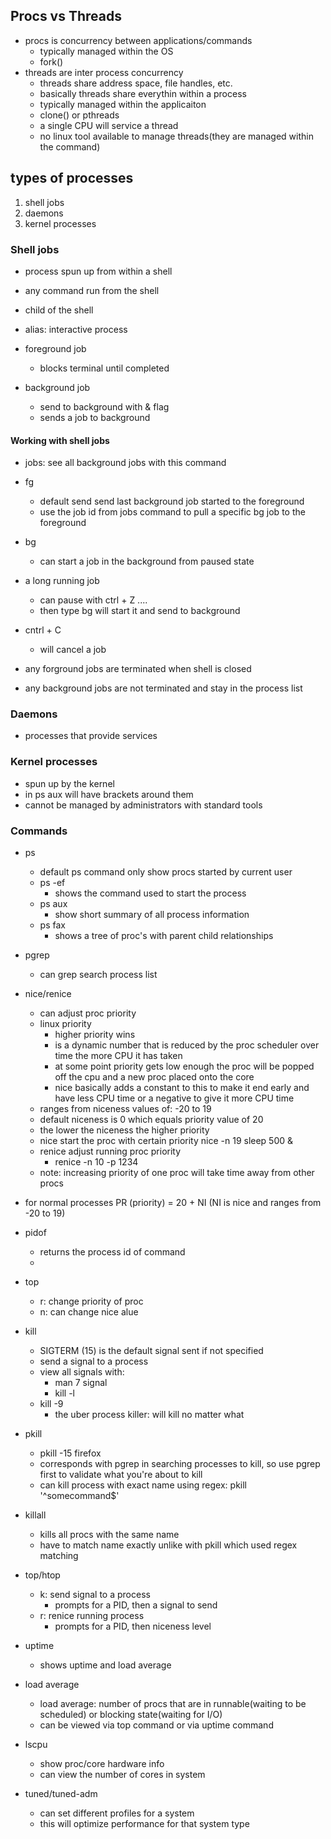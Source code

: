 ## Procs vs Threads

* procs is concurrency between applications/commands
    * typically managed within the OS
    * fork()
* threads are inter process concurrency
    * threads share address space, file handles, etc.
    * basically threads share everythin within a process
    * typically managed within the applicaiton
    * clone() or pthreads
    * a single CPU will service a thread
    * no linux tool available to manage threads(they are managed within the command)


## types of processes

1. shell jobs
1. daemons
1. kernel processes


### Shell jobs
* process spun up from within a shell
* any command run from the shell
* child of the shell
* alias: interactive process

* foreground job
    * blocks terminal until completed
* background job
    * send to background with & flag
    * sends a job to background


#### Working with shell jobs
* jobs: see all background jobs with this command
* fg
    * default send send last background job started to the foreground
    * use the job id from jobs command to pull a specific bg job to the foreground
* bg <jobs id>
    * can start a job in the background from paused state
* a long running job
    *  can pause with ctrl + Z .... 
    * then type bg will start it and send to background
* cntrl + C
    * will cancel a job

* any forground jobs are terminated when shell is closed
* any background jobs are not terminated and stay in the process list


### Daemons
* processes that provide services


### Kernel processes
* spun up by the kernel
* in ps aux will have brackets around them
* cannot be managed by administrators with standard tools


### Commands
* ps
    * default ps command only show procs started by current user
    * ps -ef 
        * shows the command used to start the process
    * ps aux
        * show short summary of all process information
    * ps fax
        * shows a tree of proc's with parent child relationships
* pgrep
    * can grep search process list

* nice/renice
    * can adjust proc priority
    * linux priority 
        * higher priority wins
        * is a dynamic number that is reduced by the proc scheduler over time the more CPU it has taken 
        * at some point priority gets low enough the proc will be popped off the cpu and a new proc placed onto the core
        * nice basically adds a constant to this to make it end early and have less CPU time or a negative to give it more CPU time
    * ranges from niceness values of: -20 to 19
    * default niceness is 0 which equals priority value of 20
    * the lower the niceness the higher priority
    * nice start the proc with certain priority
        nice -n 19 sleep 500 &
    * renice adjust running proc priority
        * renice -n 10 -p 1234
    * note: increasing priority of one proc will take time away from other procs
* for normal processes PR (priority) = 20 + NI (NI is nice and ranges from -20 to 19)

* pidof <command>
    * returns the process id of command 
    * 
* top
    * r: change priority of proc
    * n: can change nice alue

* kill
    * SIGTERM (15) is the default signal sent if not specified
    * send a signal to a process
    * view all signals with: 
        * man 7 signal
        * kill -l
    * kill -9
        * the uber process killer: will kill no matter what
* pkill
    * pkill -15 firefox
    * corresponds with pgrep in searching processes to kill, so use pgrep first to validate what you're about to kill
    * can kill process with exact name using regex: pkill '^somecommand$'
    
* killall
    * kills all procs with the same name
    * have to match name exactly unlike with pkill which used regex matching

* top/htop
    * k: send signal to a process
        * prompts for a PID, then a signal to send
    * r: renice running process
        * prompts for a PID, then niceness level
* uptime
    * shows uptime and load average

 * load average
    * load average: number of procs that are in runnable(waiting to be scheduled) or blocking state(waiting for I/O)
    * can be viewed via top command or via uptime command

* lscpu
    * show proc/core hardware info
    * can view the number of cores in system

* tuned/tuned-adm
    * can set different profiles for a system
    * this will optimize performance for that system type